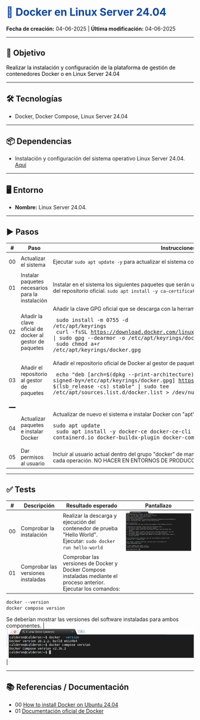 <h1 style="color:#0d47a1;">📘 Docker en Linux Server 24.04</h1>

<p><strong>Fecha de creación:</strong> 04-06-2025 | <strong>Última modificación:</strong> 04-06-2025</p>

---

## 🎯 Objetivo

<p style="color:#000000;">
  Realizar la instalación y configuración de la plataforma de gestión de contenedores Docker o en Linux Server 24.04
</p>

---

## 🛠️ Tecnologías

- Docker, Docker Compose, Linux Server 24.04

---

## 📦 Dependencias

- Instalación y configuración del sistema operativo Linux Server 24.04. [Aquí](../linux/00%20Linux%20Server2404.md)

---

## 🖥️ Entorno

- <strong>Nombre:</strong> Linux Server 24.04. 

---

## ▶️ Pasos

| #  | Paso       | Instrucciones       | Pantallazo    |
|----|------------|---------------------|---------------|
| 00 | Actualizar el sistema   | Ejecutar `sudo apt update -y` para actualizar el sistema con la última versión  | ![img](./assets/00/00_instalacion_docker.png)   |
| 01 | Instalar paquetes necesarios para la instalación   | Instalar en el sistema los siguientes paquetes que serán utilizados para realizar la descarga de Docker del repositorio oficial. `sudo apt install -y ca-certificates curl gnupg`  | ![img](./assets/00/01_instalacion_docker.png)   |
| 02 | Añadir la clave oficial de docker al gestor de paquetes   | Añadir la clave GPG oficial que se descarga con la herramienta "curl" en el gestor de paquetes "apt". <pre> sudo install -m 0755 -d /etc/apt/keyrings <br> curl -fsSL https://download.docker.com/linux/ubuntu/gpg \| sudo gpg --dearmor -o /etc/apt/keyrings/docker.gpg <br> sudo chmod a+r /etc/apt/keyrings/docker.gpg </pre>| ![img](./assets/00/02_instalacion_docker.png)   |
| 03 | Añadir el repositorio al gestor de paquetes  | Añadir el repositorio oficial de Docker al gestor de paquetes "apt". <pre> echo "deb [arch=$(dpkg --print-architecture) signed-by=/etc/apt/keyrings/docker.gpg] https://download.docker.com/linux/ubuntu $(lsb_release -cs) stable" \| sudo tee /etc/apt/sources.list.d/docker.list > /dev/null </pre>
| ![img](./assets/00/03_instalacion_docker.png)   |
| 04 | Actualizar paquetes e instalar Docker  | Actualizar de nuevo el sistema e instalar Docker con "apt" <pre> sudo apt update <br> sudo apt install -y docker-ce docker-ce-cli containerd.io docker-buildx-plugin docker-compose-plugin | ![img](./assets/00/04_instalacion_docker.png) |
| 05 | Dar permisos al usuario  | Incluir al usuario actual dentro del grupo "docker" de manera que no sea necesario realizar "sudo" en cada operación. NO HACER EN ENTORNOS DE PRODUCCIÓN. `sudo usermod -aG docker $USER` | ![img](./assets/00/05_instalacion_docker.png)   |

---

## ✅ Tests

| #  | Descripción       | Resultado esperado       | Pantallazo    |
|----|-------------------|--------------------------|---------------|
| 00 | Comprobar la instalación  | Realizar la descarga y ejecución del contenedor de prueba "Hello World". Ejecutar: `sudo docker run hello-world`| ![img](./assets/00/00_tests_instalacion_docker.png)   |
| 01 | Comprobar las versiones instaladas  | Comprobar las versiones de Docker y Docker Compose instaladas mediante el proceso anterior. Ejecutar los comandos: 
```
docker --version
docker compose version
```
Se deberían mostrar las versiones del software instaladas para ambos componentes.
| ![img](./assets/00/01_tests_instalacion_docker.png)   |

---

## 📚 Referencias / Documentación

- 00 [How to install Docker on Ubuntu 24.04](https://www.youtube.com/watch?v=9D-HLjJeuFk)
- 01 [Documentación oficial de Docker](https://docs.docker.com/engine/install/ubuntu/)




